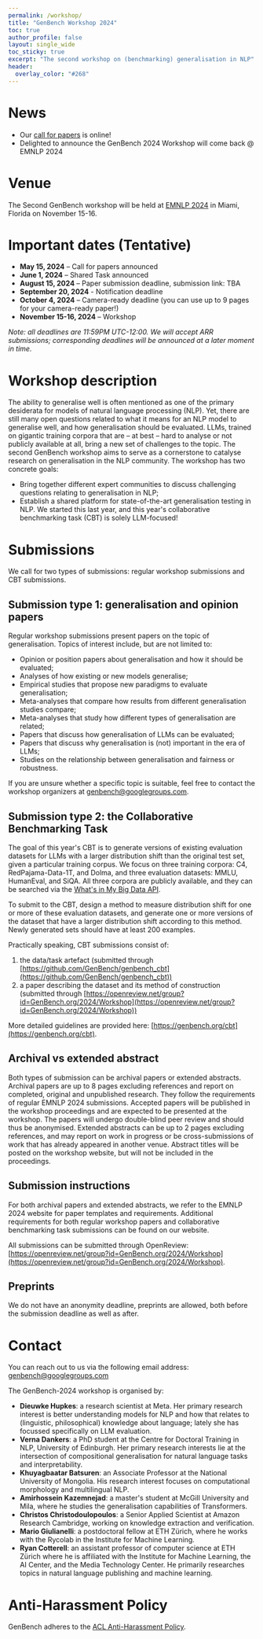```yaml
---
permalink: /workshop/
title: "GenBench Workshop 2024"
toc: true
author_profile: false
layout: single_wide
toc_sticky: true
excerpt: "The second workshop on (benchmarking) generalisation in NLP"
header:
  overlay_color: "#268"
---
```


# News
- Our [call for papers](../cfp2024.txt) is online!
- Delighted to announce the GenBench 2024 Workshop will come back @ EMNLP 2024

# Venue

The Second GenBench workshop will be held at [EMNLP 2024](https://2024.emnlp.org/) in Miami, Florida on November 15-16.

# Important dates (Tentative)

- **May 15, 2024** – Call for papers announced
- **June 1, 2024** – Shared Task announced
- **August 15, 2024** – Paper submission deadline, submission link: TBA
- **September 20, 2024** - Notification deadline
- **October 4, 2024** – Camera-ready deadline (you can use up to 9 pages for your camera-ready paper!)
- **November 15-16, 2024** – Workshop

*Note: all deadlines are 11:59PM UTC-12:00. We will accept ARR submissions; corresponding deadlines will be announced at a later moment in time.*


# Workshop description

The ability to generalise well is often mentioned as one of the primary desiderata for models of natural language processing (NLP).
Yet, there are still many open questions related to what it means for an NLP model to generalise well, and how generalisation should be evaluated.
LLMs, trained on gigantic training corpora that are – at best – hard to analyse or not publicly available at all, bring a new set of challenges to the topic.
The second GenBench workshop aims to serve as a cornerstone to catalyse research on generalisation in the NLP community.
The workshop has two concrete goals:
* Bring together different expert communities to discuss challenging questions relating to generalisation in NLP;
* Establish a shared platform for state-of-the-art generalisation testing in NLP. We started this last year, and this year's collaborative benchmarking task (CBT) is solely LLM-focused!

# Submissions

We call for two types of submissions: regular workshop submissions and CBT submissions.

## Submission type 1: generalisation and opinion papers

Regular workshop submissions present papers on the topic of generalisation. 
Topics of interest include, but are not limited to:
- Opinion or position papers about generalisation and how it should be evaluated;
- Analyses of how existing or new models generalise;
- Empirical studies that propose new paradigms to evaluate generalisation;
- Meta-analyses that compare how results from different generalisation studies compare;
- Meta-analyses that study how different types of generalisation are related;
- Papers that discuss how generalisation of LLMs can be evaluated;
- Papers that discuss why generalisation is (not) important in the era of LLMs;
- Studies on the relationship between generalisation and fairness or robustness.

If you are unsure whether a specific topic is suitable, feel free to contact the workshop organizers at [genbench@googlegroups.com](mailto:genbench@googlegroups.com).

## Submission type 2: the Collaborative Benchmarking Task

The goal of this year's CBT is to generate versions of existing evaluation datasets for LLMs with a larger distribution shift than the original test set, given a particular training corpus.
We focus on three training corpora: C4, RedPajama-Data-1T, and Dolma, and three evaluation datasets: MMLU, HumanEval, and SiQA.
All three corpora are publicly available, and they can be searched via the [What's in My Big Data API](https://github.com/allenai/wimbd).

To submit to the CBT, design a method to measure distribution shift for one or more of these evaluation datasets, and generate one or more versions of the dataset that have a larger distribution shift according to this method. 
Newly generated sets should have at least 200 examples.

Practically speaking, CBT submissions consist of:
1. the data/task artefact (submitted through [https://github.com/GenBench/genbench_cbt](https://github.com/GenBench/genbench_cbt))
2. a paper describing the dataset and its method of construction (submitted through [https://openreview.net/group?id=GenBench.org/2024/Workshop](https://openreview.net/group?id=GenBench.org/2024/Workshop))

More detailed guidelines are provided here: [https://genbench.org/cbt](https://genbench.org/cbt).

## Archival vs extended abstract
Both types of submission can be archival papers or extended abstracts.
Archival papers are up to 8 pages excluding references and report on completed, original and unpublished research. They follow the requirements of regular EMNLP 2024 submissions. Accepted papers will be published in the workshop proceedings and are expected to be presented at the workshop. The papers will undergo double-blind peer review and should thus be anonymised. Extended abstracts can be up to 2 pages excluding references, and may report on work in progress or be cross-submissions of work that has already appeared in another venue. Abstract titles will be posted on the workshop website, but will not be included in the proceedings.

## Submission instructions
For both archival papers and extended abstracts, we refer to the EMNLP 2024 website for paper templates and requirements. Additional requirements for both regular workshop papers and collaborative benchmarking task submissions can be found on our website. 

All submissions can be submitted through OpenReview: [https://openreview.net/group?id=GenBench.org/2024/Workshop](https://openreview.net/group?id=GenBench.org/2024/Workshop).

## Preprints
We do not have an anonymity deadline, preprints are allowed, both before the submission deadline as well as after.

# Contact
You can reach out to us via the following email address: [genbench@googlegroups.com](mailto:genbench@googlegroups.com)

The GenBench-2024 workshop is organised by:
- <b>Dieuwke Hupkes</b>: a research scientist at Meta. Her primary research interest is better understanding models for NLP and how that relates to (linguistic, philosophical) knowledge about language; lately she has focussed specifically on LLM evaluation.
- <b>Verna Dankers</b>: a PhD student at the Centre for Doctoral Training in NLP, University of Edinburgh. Her primary research interests lie at the intersection of compositional generalisation for natural language tasks and interpretability.  
- <b>Khuyagbaatar Batsuren</b>: an Associate Professor at the National University of Mongolia. His research interest focuses on computational morphology and multilingual NLP.
- <b>Amirhossein Kazemnejad</b>: a master's student at McGill University and Mila, where he studies the generalisation capabilities of Transformers.
- <b>Christos Christodoulopoulos</b>: a Senior Applied Scientist at Amazon Research Cambridge, working on knowledge extraction and verification.
- <b>Mario Giulianelli</b>: a postdoctoral fellow at ETH Zürich, where he works with the Rycolab in the Institute for Machine Learning.
- <b>Ryan Cotterell</b>: an assistant professor of computer science at ETH Zürich where he is affiliated with the Institute for Machine Learning, the AI Center, and the Media Technology Center. He primarily researches topics in natural language publishing and machine learning.



# Anti-Harassment Policy
GenBench adheres to the [ACL Anti-Harassment Policy](https://www.aclweb.org/adminwiki/sphp?title=Anti-Harassment_Policy).

<script type="text/javascript">
var links = document.links;
for (var i = 0, linksLength = links.length; i < linksLength; i++)
	if (links[i].hostname != window.location.hostname)
	    links[i].target = '_blank';
</script>
